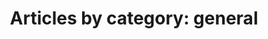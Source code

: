---
layout: blog_category
title: 'Articles by category: general'
category: general
permalink: /blog/category/general/
---